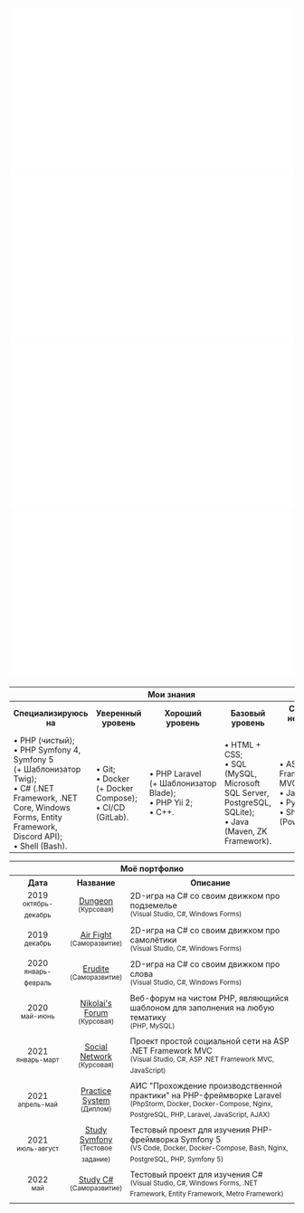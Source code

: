 <p align="center">
  <img src="https://raw.githubusercontent.com/Nikolai-415/github-stats/master/generated/overview.svg#gh-dark-mode-only" />
  <img src="https://raw.githubusercontent.com/Nikolai-415/github-stats/master/generated/overview.svg#gh-light-mode-only" />
  <img src="https://raw.githubusercontent.com/Nikolai-415/github-stats/master/generated/languages.svg#gh-dark-mode-only" />
  <img src="https://raw.githubusercontent.com/Nikolai-415/github-stats/master/generated/languages.svg#gh-light-mode-only" />
</p>

<table align="center">
  <tr>
    <th colspan="5">Мои знания</th>
  </tr>
  <tr>
    <th width="20%">Специализируюсь на</th>
    <th width="20%">Уверенный уровень</th>
    <th width="20%">Хороший уровень</th>
    <th width="20%">Базовый уровень</th>
    <th width="20%">Совсем немного знаю</th>
  </tr>
  <tr>
    <td>
      • PHP (чистый);<br/>
      • PHP Symfony 4, Symfony 5 (+ Шаблонизатор Twig);<br/>
      • C# (.NET Framework, .NET Core, Windows Forms, Entity Framework, Discord API);<br/>
      • Shell (Bash).<br/>
    </td>
    <td>
      • Git;<br/>
      • Docker (+ Docker Compose);<br/>
      • CI/CD (GitLab).<br/>
    </td>
    <td>
      • PHP Laravel (+ Шаблонизатор Blade);<br/>
      • PHP Yii 2;<br/>
      • C++.<br/>
    </td>
    <td>
      • HTML + CSS;<br/>
      • SQL (MySQL, Microsoft SQL Server, PostgreSQL, SQLite);<br/>
      • Java (Maven, ZK Framework).<br/>
    </td>
    <td>
      • ASP .NET Framework MVC;<br/>
      • JavaScript;<br/>
      • Python;<br/>
      • Shell (PowerShell).<br/>
    </td>
  </tr>
</table>

<table align="center">
  <tr>
    <th colspan="5">Моё портфолио</th>
  </tr>
  <tr>
    <th width="20%" align="center">Дата</th>
    <th width="20%" align="center">Название</th>
    <th width="60%" colspan="3">Описание</th>
  </tr>
  <tr>
    <td align="center">
      2019<br/>
      <sup>октябрь-декабрь</sup>
    </td>
    <td align="center">
      <a href="https://github.com/Nikolai-415/dungeon">Dungeon</a><br/>
      <sup color="gray">(Курсовая)</sup>
    </td>
    <td colspan="3">
      2D-игра на C# со своим движком про подземелье<br/>
      <sup color="gray">
        (Visual Studio, C#, Windows Forms)
      </sup>
    </td>
  </tr>
  <tr>
    <td align="center">
      2019<br/>
      <sup>декабрь</sup>
    </td>
    <td align="center">
      <a href="https://github.com/Nikolai-415/air-fight">Air Fight</a><br/>
      <sup color="gray">(Саморазвитие)</sup>
    </td>
    <td colspan="3">
      2D-игра на C# со своим движком про самолётики<br/>
      <sup color="gray">
        (Visual Studio, C#, Windows Forms)
      </sup>
    </td>
  </tr>
  <tr>
    <td align="center">
      2020<br/>
      <sup>январь-февраль</sup>
    </td>
    <td align="center">
      <a href="https://github.com/Nikolai-415/erudite">Erudite</a><br/>
      <sup color="gray">(Саморазвитие)</sup>
    </td>
    <td colspan="3">
      2D-игра на C# со своим движком про слова<br/>
      <sup color="gray">
        (Visual Studio, C#, Windows Forms)
      </sup>
    </td>
  </tr>
  <tr>
    <td align="center">
      2020<br/>
      <sup>май-июнь</sup>
    </td>
    <td align="center">
      <a href="https://github.com/Nikolai-415/nikolai-forum">Nikolai's Forum</a><br/>
      <sup color="gray">(Курсовая)</sup>
    </td>
    <td colspan="3">
      Веб-форум на чистом PHP, являющийся шаблоном для заполнения на любую тематику<br/>
      <sup color="gray">
        (PHP, MySQL)
      </sup>
    </td>
  </tr>
  <tr>
    <td align="center">
      2021<br/>
      <sup>январь-март</sup>
    </td>
    <td align="center">
      <a href="https://github.com/Nikolai-415/social-network">Social Network</a><br/>
      <sup color="gray">(Курсовая)</sup>
    </td>
    <td colspan="3">
      Проект простой социальной сети на ASP .NET Framework MVC<br/>
      <sup color="gray">
        (Visual Studio, C#, ASP .NET Framework MVC, JavaScript)
      </sup>
    </td>
  </tr>
  <tr>
    <td align="center">
      2021<br/>
      <sup>апрель-май</sup>
    </td>
    <td align="center">
      <a href="https://github.com/Nikolai-415/practice-system">Practice System</a><br/>
      <sup color="gray">(Диплом)</sup>
    </td>
    <td colspan="3">
      АИС "Прохождение производственной практики" на PHP-фреймворке Laravel<br/>
      <sup color="gray">
        (PhpStorm, Docker, Docker-Compose, Nginx, PostgreSQL, PHP, Laravel, JavaScript, AJAX)
      </sup>
    </td>
  </tr>
  <tr>
    <td align="center">
      2021<br/>
      <sup>июль-август</sup>
    </td>
    <td align="center">
      <a href="https://github.com/Nikolai-415/study-symfony-attempt-3">Study Symfony</a><br/>
      <sup color="gray">(Тестовое задание)</sup>
    </td>
    <td colspan="3">
      Тестовый проект для изучения PHP-фреймворка Symfony 5<br/>
      <sup color="gray">
        (VS Code, Docker, Docker-Compose, Bash, Nginx, PostgreSQL, PHP, Symfony 5)
      </sup>
    </td>
  </tr>
  <tr>
    <td align="center">
      2022<br/>
      <sup>май</sup>
    </td>
    <td align="center">
      <a href="https://github.com/Nikolai-415/study-csharp-attempt-1">Study C#</a><br/>
      <sup color="gray">(Саморазвитие)</sup>
    </td>
    <td colspan="3">
      Тестовый проект для изучения C#<br/>
      <sup color="gray">
        (Visual Studio, C#, Windows Forms, .NET Framework, Entity Framework, Metro Framework)
      </sup>
    </td>
  </tr>
</table>

<!--
**Nikolai-415/Nikolai-415** is a ✨ _special_ ✨ repository because its `README.md` (this file) appears on your GitHub profile.

Here are some ideas to get you started:

- 🔭 I’m currently working on ...
- 🌱 I’m currently learning ...
- 👯 I’m looking to collaborate on ...
- 🤔 I’m looking for help with ...
- 💬 Ask me about ...
- 📫 How to reach me: ...
- 😄 Pronouns: ...
- ⚡ Fun fact: ...
-->
